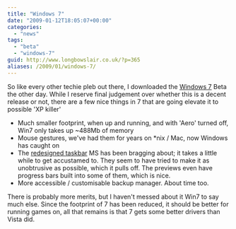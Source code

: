 ```yaml
---
title: "Windows 7"
date: "2009-01-12T18:05:07+00:00"
categories: 
  - "news"
tags: 
  - "beta"
  - "windows-7"
guid: http://www.longbowslair.co.uk/?p=365
aliases: /2009/01/windows-7/
---
```


So like every other techie pleb out there, I downloaded the [Windows 7](http://www.microsoft.com/windows/windows-7/) Beta the other day. While I reserve final judgement over whether this is a decent release or not, there are a few nice things in 7 that are going elevate it to possible 'XP killer'

- Much smaller footprint, when up and running, and with 'Aero' turned off, Win7 only takes up ~488Mb of memory
- Mouse gestures, we've had them for years on \*nix / Mac, now Windows has caught on
- The [redesigned taskbar](http://windowsteamblog.com/blogs/windowsexperience/archive/2008/10/28/notes-on-the-windows-7-demo-from-today-s-pdc-keynote.aspx) MS has been bragging about; it takes a little while to get accustamed to. They seem to have tried to make it as unobtrusive as possible, which it pulls off. The previews even have progress bars built into some of them, which is nice.
- More accessible / customisable backup manager. About time too.

There is probably more merits, but I haven't messed about it Win7 to say much else. Since the footprint of 7 has been reduced, it should be better for running games on, all that remains is that 7 gets some better drivers than Vista did.
